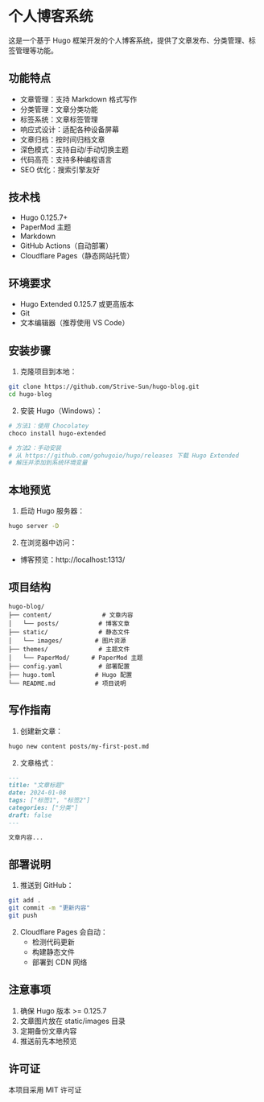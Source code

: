 # 个人博客系统

这是一个基于 Hugo 框架开发的个人博客系统，提供了文章发布、分类管理、标签管理等功能。

## 功能特点

* 文章管理：支持 Markdown 格式写作
* 分类管理：文章分类功能
* 标签系统：文章标签管理
* 响应式设计：适配各种设备屏幕
* 文章归档：按时间归档文章
* 深色模式：支持自动/手动切换主题
* 代码高亮：支持多种编程语言
* SEO 优化：搜索引擎友好

## 技术栈

* Hugo 0.125.7+
* PaperMod 主题
* Markdown
* GitHub Actions（自动部署）
* Cloudflare Pages（静态网站托管）

## 环境要求

* Hugo Extended 0.125.7 或更高版本
* Git
* 文本编辑器（推荐使用 VS Code）

## 安装步骤

1. 克隆项目到本地：
```bash
git clone https://github.com/Strive-Sun/hugo-blog.git
cd hugo-blog
```

2. 安装 Hugo（Windows）：
```bash
# 方法1：使用 Chocolatey
choco install hugo-extended

# 方法2：手动安装
# 从 https://github.com/gohugoio/hugo/releases 下载 Hugo Extended
# 解压并添加到系统环境变量
```

## 本地预览

1. 启动 Hugo 服务器：
```bash
hugo server -D
```

2. 在浏览器中访问：
* 博客预览：http://localhost:1313/

## 项目结构

```
hugo-blog/
├── content/              # 文章内容
│   └── posts/           # 博客文章
├── static/              # 静态文件
│   └── images/         # 图片资源
├── themes/              # 主题文件
│   └── PaperMod/      # PaperMod 主题
├── config.yaml          # 部署配置
├── hugo.toml           # Hugo 配置
└── README.md           # 项目说明
```

## 写作指南

1. 创建新文章：
```bash
hugo new content posts/my-first-post.md
```

2. 文章格式：
```markdown
---
title: "文章标题"
date: 2024-01-08
tags: ["标签1", "标签2"]
categories: ["分类"]
draft: false
---

文章内容...
```

## 部署说明

1. 推送到 GitHub：
```bash
git add .
git commit -m "更新内容"
git push
```

2. Cloudflare Pages 会自动：
   - 检测代码更新
   - 构建静态文件
   - 部署到 CDN 网络

## 注意事项

1. 确保 Hugo 版本 >= 0.125.7
2. 文章图片放在 static/images 目录
3. 定期备份文章内容
4. 推送前先本地预览

## 许可证

本项目采用 MIT 许可证 